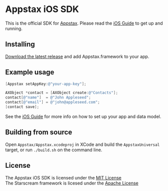 
Appstax iOS SDK
===============

This is the official SDK for [Appstax](https://appstax.com). Please read the [iOS Guide](https://appstax.com/docs/iOS-SDK-Guide) to get up and running.

Installing
----------

[Download the latest release](https://github.com/appstax/appstax-ios/releases/latest) and add Appstax.framework to your app.


Example usage
-------------

```objective-c
[Appstax setAppKey:@"your-app-key"];

AXObject *contact = [AXObject create:@"Contacts"];
contact[@"name"]  = @"John Appleseed";
contact[@"email"] = @"john@appleseed.com";
[contact save];
```

See the [iOS Guide](https://appstax.com/docs/iOS-SDK-Guide) for more info on how to set up your app and data model.


Building from source
--------------------

Open `Appstax/Appstax.xcodeproj` in XCode and build the `AppstaxUniversal` target, or run `./build.sh` on the command line.


License
-------

The Appstax iOS SDK is licensed under the [MIT License](LICENSE)  
The Starscream framework is licesed under the [Apache License](https://github.com/daltoniam/Starscream/blob/master/LICENSE)

